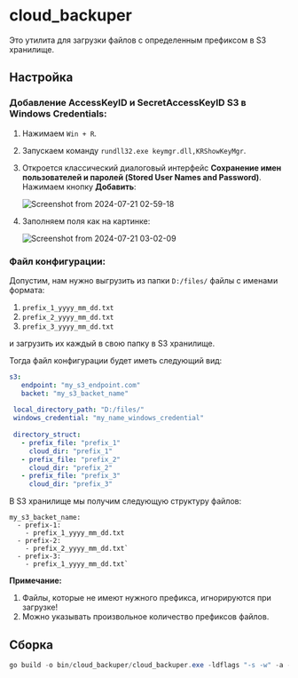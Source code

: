 # cloud_backuper

Это утилита для загрузки файлов с определенным префиксом в S3 хранилище.

## Настройка

### Добавление AccessKeyID и SecretAccessKeyID S3 в Windows Credentials:
1. Нажимаем `Win + R`.
2. Запускаем команду `rundll32.exe keymgr.dll,KRShowKeyMgr`.
3. Откроется классический диалоговый интерфейс **Сохранение имен пользователей и паролей (Stored User Names and Password)**. Нажимаем кнопку **Добавить**:

   ![Screenshot from 2024-07-21 02-59-18](https://github.com/user-attachments/assets/0a383905-0592-4963-8551-525bdd846c34)
5. Заполняем поля как на картинке:

   ![Screenshot from 2024-07-21 03-02-09](https://github.com/user-attachments/assets/fd81beff-c4cf-47d8-8ae6-a78cf3cd4ce0)

### Файл конфигурации:

Допустим,  нам нужно выгрузить из папки `D:/files/` файлы с именами формата:
1. `prefix_1_yyyy_mm_dd.txt`
2. `prefix_2_yyyy_mm_dd.txt`
3. `prefix_3_yyyy_mm_dd.txt`

и загрузить их каждый в свою папку в S3 хранилище.

Тогда файл конфигурации будет иметь следующий вид:
```yml
s3:
   endpoint: "my_s3_endpoint.com" 
   backet: "my_s3_backet_name"
 
 local_directory_path: "D:/files/"
 windows_credential: "my_name_windows_credential"
 
 directory_struct:
   - prefix_file: "prefix_1"
     cloud_dir: "prefix_1"
   - prefix_file: "prefix_2"
     cloud_dir: "prefix_2"
   - prefix_file: "prefix_3"
     cloud_dir: "prefix_3"
```

В S3 хранилище мы получим следующую структуру файлов:
```
my_s3_backet_name:
  - prefix-1:
    - prefix_1_yyyy_mm_dd.txt
  - prefix-2:
    - prefix_2_yyyy_mm_dd.txt`
  - prefix-3:
    - prefix_1_yyyy_mm_dd.txt`
```

**Примечание:** 
1. Файлы, которые не имеют нужного префикса, игнорируются при загрузке!
2. Можно указывать произвольное количество префиксов файлов.

## Сборка

```powershell
go build -o bin/cloud_backuper/cloud_backuper.exe -ldflags "-s -w" -a -installsuffix cgo src/main.go
```



   

